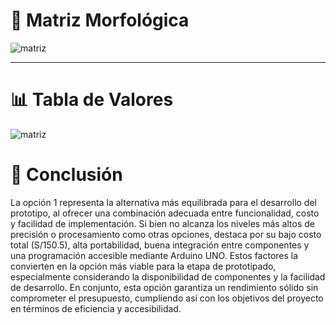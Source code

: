# 🧩 Matriz Morfológica

![matriz](../imagenes/matriz_morfo.jpg)

---
# 📊 Tabla de Valores

![matriz](../imagenes/tabla_de_valoracion.jpg)
# 📌 Conclusión
La opción 1 representa la alternativa más equilibrada para el desarrollo del prototipo, al ofrecer una combinación adecuada entre funcionalidad, costo y facilidad de implementación. Si bien no alcanza los niveles más altos de precisión o procesamiento como otras opciones, destaca por su bajo costo total (S/150.5), alta portabilidad, buena integración entre componentes y una programación accesible mediante Arduino UNO. Estos factores la convierten en la opción más viable para la etapa de prototipado, especialmente considerando la disponibilidad de componentes y la facilidad de desarrollo. En conjunto, esta opción garantiza un rendimiento sólido sin comprometer el presupuesto, cumpliendo así con los objetivos del proyecto en términos de eficiencia y accesibilidad.

